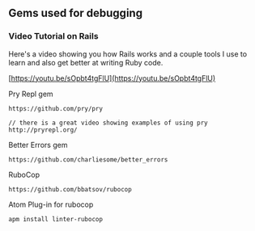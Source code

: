 ## Gems used for debugging

### Video Tutorial on Rails
Here's a video showing you how Rails works and a couple tools I use to learn and also get better at writing Ruby code.

[https://youtu.be/sOpbt4tgFlU](https://youtu.be/sOpbt4tgFlU)

Pry Repl gem
```
https://github.com/pry/pry

// there is a great video showing examples of using pry
http://pryrepl.org/
```

Better Errors gem
```
https://github.com/charliesome/better_errors
```

RuboCop

```
https://github.com/bbatsov/rubocop
```

Atom Plug-in for rubocop

```
apm install linter-rubocop
```
